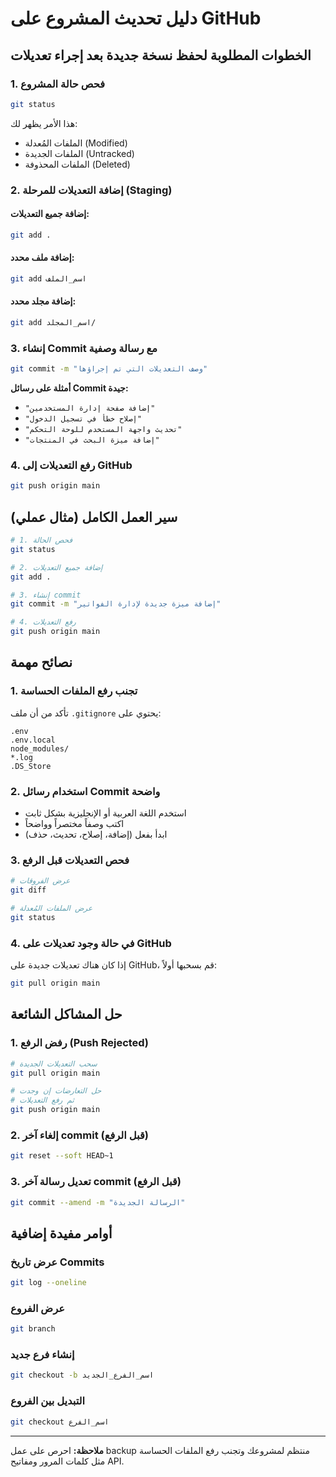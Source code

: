 # دليل تحديث المشروع على GitHub

## الخطوات المطلوبة لحفظ نسخة جديدة بعد إجراء تعديلات

### 1. فحص حالة المشروع
```bash
git status
```
هذا الأمر يظهر لك:
- الملفات المُعدلة (Modified)
- الملفات الجديدة (Untracked)
- الملفات المحذوفة (Deleted)

### 2. إضافة التعديلات للمرحلة (Staging)

#### إضافة جميع التعديلات:
```bash
git add .
```

#### إضافة ملف محدد:
```bash
git add اسم_الملف
```

#### إضافة مجلد محدد:
```bash
git add اسم_المجلد/
```

### 3. إنشاء Commit مع رسالة وصفية
```bash
git commit -m "وصف التعديلات التي تم إجراؤها"
```

**أمثلة على رسائل Commit جيدة:**
- `"إضافة صفحة إدارة المستخدمين"`
- `"إصلاح خطأ في تسجيل الدخول"`
- `"تحديث واجهة المستخدم للوحة التحكم"`
- `"إضافة ميزة البحث في المنتجات"`

### 4. رفع التعديلات إلى GitHub
```bash
git push origin main
```

## سير العمل الكامل (مثال عملي)

```bash
# 1. فحص الحالة
git status

# 2. إضافة جميع التعديلات
git add .

# 3. إنشاء commit
git commit -m "إضافة ميزة جديدة لإدارة الفواتير"

# 4. رفع التعديلات
git push origin main
```

## نصائح مهمة

### 1. تجنب رفع الملفات الحساسة
تأكد من أن ملف `.gitignore` يحتوي على:
```
.env
.env.local
node_modules/
*.log
.DS_Store
```

### 2. استخدام رسائل Commit واضحة
- استخدم اللغة العربية أو الإنجليزية بشكل ثابت
- اكتب وصفاً مختصراً وواضحاً
- ابدأ بفعل (إضافة، إصلاح، تحديث، حذف)

### 3. فحص التعديلات قبل الرفع
```bash
# عرض الفروقات
git diff

# عرض الملفات المُعدلة
git status
```

### 4. في حالة وجود تعديلات على GitHub
إذا كان هناك تعديلات جديدة على GitHub، قم بسحبها أولاً:
```bash
git pull origin main
```

## حل المشاكل الشائعة

### 1. رفض الرفع (Push Rejected)
```bash
# سحب التعديلات الجديدة
git pull origin main

# حل التعارضات إن وجدت
# ثم رفع التعديلات
git push origin main
```

### 2. إلغاء آخر commit (قبل الرفع)
```bash
git reset --soft HEAD~1
```

### 3. تعديل رسالة آخر commit (قبل الرفع)
```bash
git commit --amend -m "الرسالة الجديدة"
```

## أوامر مفيدة إضافية

### عرض تاريخ Commits
```bash
git log --oneline
```

### عرض الفروع
```bash
git branch
```

### إنشاء فرع جديد
```bash
git checkout -b اسم_الفرع_الجديد
```

### التبديل بين الفروع
```bash
git checkout اسم_الفرع
```

---

**ملاحظة:** احرص على عمل backup منتظم لمشروعك وتجنب رفع الملفات الحساسة مثل كلمات المرور ومفاتيح API.